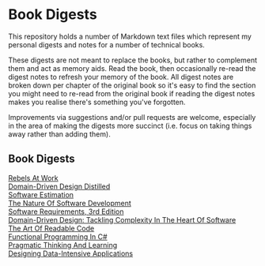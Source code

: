 # Book Digests

This repository holds a number of Markdown text files which represent my personal digests and notes for a number of technical books.

These digests are not meant to replace the books, but rather to complement them and act as memory aids.  Read the book, then occasionally re-read the digest notes to refresh your memory of the book.  All digest notes are broken down per chapter of the original book so it's easy to find the section you might need to re-read from the original book if reading the digest notes makes you realise there's something you've forgotten.

Improvements via suggestions and/or pull requests are welcome, especially in the area of making the digests more succinct (i.e. focus on taking things away rather than adding them).

## Book Digests
[Rebels At Work](BookDigests/RebelsAtWork.md)  
[Domain-Driven Design Distilled](BookDigests/DomainDrivenDesignDistilled.md)  
[Software Estimation](BookDigests/SoftwareEstimation.md)  
[The Nature Of Software Development](BookDigests/TheNatureOfSoftwareDevelopment.md)  
[Software Requirements, 3rd Edition](BookDigests/SoftwareRequirements.md)  
[Domain-Driven Design: Tackling Complexity In The Heart Of Software](BookDigests/DomainDrivenDesign.md)  
[The Art Of Readable Code](BookDigests/TheArtOfReadableCode.md)  
[Functional Programming In C#](BookDigests/FunctionalProgrammingInCSharp.md)  
[Pragmatic Thinking And Learning](BookDigests/PragmaticThinkingAndLearning.md)  
[Designing Data-Intensive Applications](BookDigests/DesigningDataIntensiveApplications.md)  